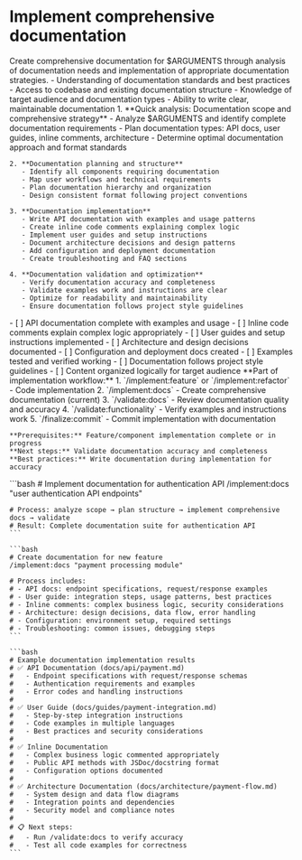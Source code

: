 # Implement comprehensive documentation

<instructions>
  <context>
    Create comprehensive documentation for $ARGUMENTS through analysis of documentation needs and implementation of appropriate documentation strategies.
  </context>

  <requirements>
    - Understanding of documentation standards and best practices
    - Access to codebase and existing documentation structure
    - Knowledge of target audience and documentation types
    - Ability to write clear, maintainable documentation
  </requirements>

  <execution>
    1. **Quick analysis: Documentation scope and comprehensive strategy**
       - Analyze $ARGUMENTS and identify complete documentation requirements
       - Plan documentation types: API docs, user guides, inline comments, architecture
       - Determine optimal documentation approach and format standards

    2. **Documentation planning and structure**
       - Identify all components requiring documentation
       - Map user workflows and technical requirements
       - Plan documentation hierarchy and organization
       - Design consistent format following project conventions

    3. **Documentation implementation**
       - Write API documentation with examples and usage patterns
       - Create inline code comments explaining complex logic
       - Implement user guides and setup instructions
       - Document architecture decisions and design patterns
       - Add configuration and deployment documentation
       - Create troubleshooting and FAQ sections

    4. **Documentation validation and optimization**
       - Verify documentation accuracy and completeness
       - Validate examples work and instructions are clear
       - Optimize for readability and maintainability
       - Ensure documentation follows project style guidelines
  </execution>

  <validation>
    - [ ] API documentation complete with examples and usage
    - [ ] Inline code comments explain complex logic appropriately
    - [ ] User guides and setup instructions implemented
    - [ ] Architecture and design decisions documented
    - [ ] Configuration and deployment docs created
    - [ ] Examples tested and verified working
    - [ ] Documentation follows project style guidelines
    - [ ] Content organized logically for target audience
  </validation>

  <workflow>
    **Part of implementation workflow:**
    1. `/implement:feature` or `/implement:refactor` - Code implementation
    2. `/implement:docs` - Create comprehensive documentation (current)
    3. `/validate:docs` - Review documentation quality and accuracy
    4. `/validate:functionality` - Verify examples and instructions work
    5. `/finalize:commit` - Commit implementation with documentation

    **Prerequisites:** Feature/component implementation complete or in progress
    **Next steps:** Validate documentation accuracy and completeness
    **Best practices:** Write documentation during implementation for accuracy
  </workflow>

  <examples>
    ```bash
    # Implement documentation for authentication API
    /implement:docs "user authentication API endpoints"

    # Process: analyze scope → plan structure → implement comprehensive docs → validate
    # Result: Complete documentation suite for authentication API
    ```

    ```bash
    # Create documentation for new feature
    /implement:docs "payment processing module"

    # Process includes:
    # - API docs: endpoint specifications, request/response examples
    # - User guide: integration steps, usage patterns, best practices
    # - Inline comments: complex business logic, security considerations
    # - Architecture: design decisions, data flow, error handling
    # - Configuration: environment setup, required settings
    # - Troubleshooting: common issues, debugging steps
    ```

    ```bash
    # Example documentation implementation results
    # ✅ API Documentation (docs/api/payment.md)
    #   - Endpoint specifications with request/response schemas
    #   - Authentication requirements and examples
    #   - Error codes and handling instructions
    # 
    # ✅ User Guide (docs/guides/payment-integration.md)
    #   - Step-by-step integration instructions
    #   - Code examples in multiple languages
    #   - Best practices and security considerations
    # 
    # ✅ Inline Documentation
    #   - Complex business logic commented appropriately
    #   - Public API methods with JSDoc/docstring format
    #   - Configuration options documented
    # 
    # ✅ Architecture Documentation (docs/architecture/payment-flow.md)
    #   - System design and data flow diagrams
    #   - Integration points and dependencies
    #   - Security model and compliance notes
    # 
    # 📋 Next steps:
    #   - Run /validate:docs to verify accuracy
    #   - Test all code examples for correctness
    ```

  </examples>
</instructions>